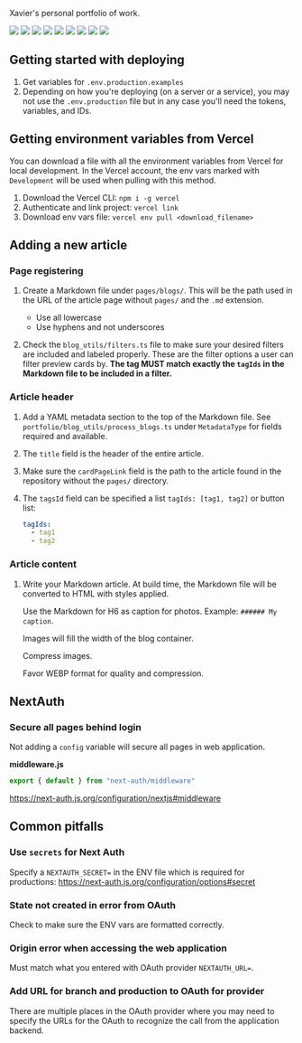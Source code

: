 Xavier's personal portfolio of work.

![](https://img.shields.io/badge/Next.js-000?logo=nextdotjs&logoColor=fff&style=for-the-badge)
![](https://img.shields.io/badge/ts--node-3178C6?style=for-the-badge&logo=ts-node&logoColor=white)
![](https://img.shields.io/badge/Node.js-43853D?style=for-the-badge&logo=node.js&logoColor=white)
![](https://img.shields.io/badge/React-20232A?style=for-the-badge&logo=react&logoColor=61DAFB)
![](https://img.shields.io/badge/Material--UI-0081CB?style=for-the-badge&logo=material-ui&logoColor=white)
![](https://img.shields.io/badge/Vercel-000000?style=for-the-badge&logo=vercel&logoColor=white)
![](https://img.shields.io/badge/npm-CB3837?style=for-the-badge&logo=npm&logoColor=white)
![](https://img.shields.io/badge/HTML-239120?style=for-the-badge&logo=html5&logoColor=white)
![](https://img.shields.io/badge/CSS-239120?&style=for-the-badge&logo=css3&logoColor=white)

## Getting started with deploying

1. Get variables for `.env.production.examples`
1. Depending on how you're deploying (on a server or a service), you may not use
   the `.env.production` file but in any case you'll need the tokens, variables,
   and IDs.

## Getting environment variables from Vercel

You can download a file with all the environment variables from Vercel for local
development. In the Vercel account, the env vars marked with `Development` will
be used when pulling with this method.

1. Download the Vercel CLI: `npm i -g vercel`
1. Authenticate and link project: `vercel link`
1. Download env vars file: `vercel env pull <download_filename>`

## Adding a new article

### Page registering

1. Create a Markdown file under `pages/blogs/`. This will be the path used in
   the URL of the article page without `pages/` and the `.md` extension.

   - Use all lowercase
   - Use hyphens and not underscores

1. Check the `blog_utils/filters.ts` file to make sure your desired filters
   are included and labeled properly. These are the filter options a user can
   filter preview cards by. **The tag MUST match exactly the `tagIds` in the
   Markdown file to be included in a filter.**

### Article header

1. Add a YAML metadata section to the top of the Markdown file. See
   `portfolio/blog_utils/process_blogs.ts` under `MetadataType` for fields
   required and available.

1. The `title` field is the header of the entire article.
1. Make sure the `cardPageLink` field is the path to the article found in the
   repository without the `pages/` directory.

1. The `tagsId` field can be specified a list `tagIds: [tag1, tag2]` or
   button list:

   ```yaml
   tagIds:
     - tag1
     - tag2
   ```

### Article content

1. Write your Markdown article. At build time, the Markdown file will be
   converted to HTML with styles applied.

   Use the Markdown for H6 as caption for photos. Example: `###### My caption`.

   Images will fill the width of the blog container.

   Compress images.

   Favor WEBP format for quality and compression.

## NextAuth

### Secure all pages behind login

Not adding a `config` variable will secure all pages in web application.

**middleware.js**

```js
export { default } from "next-auth/middleware"
```

https://next-auth.js.org/configuration/nextjs#middleware

## Common pitfalls

### Use `secrets` for Next Auth

Specify a `NEXTAUTH_SECRET=` in the ENV file which is required for productions:
https://next-auth.js.org/configuration/options#secret

### State not created in error from OAuth

Check to make sure the ENV vars are formatted correctly.

### Origin error when accessing the web application

Must match what you entered with OAuth provider `NEXTAUTH_URL=`.

### Add URL for branch and production to OAuth for provider

There are multiple places in the OAuth provider where you may need to specify
the URLs for the OAuth to recognize the call from the application backend.
